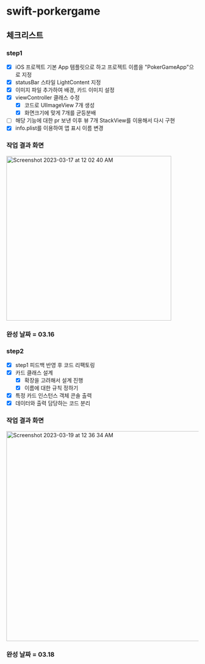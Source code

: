 # swift-porkergame

## 체크리스트

### step1
- [x] iOS 프로젝트 기본 App 템플릿으로 하고 프로젝트 이름을 "PokerGameApp"으로 지정
- [x] statusBar 스타일 LightContent 지정
- [x] 이미지 파일 추가하여 배경, 카드 이미지 설정
- [x] viewController 클래스 수정
    - [x] 코드로 UIImageView 7개 생성
    - [x] 화면크기에 맞게 7개를 균등분배
- [ ] 해당 기능에 대한 pr 보낸 이후 뷰 7개 StackView를 이용해서 다시 구현
- [x] info.plist를 이용하여 앱 표시 이름 변경
### 작업 결과 화면
<img width="432" alt="Screenshot 2023-03-17 at 12 02 40 AM" src="https://user-images.githubusercontent.com/57861751/225659119-7a42176a-8627-4b1e-96ea-deb1e6ed22c1.png">

### 완성 날짜 = 03.16

### step2
- [x] step1 피드백 반영 후 코드 리팩토링
- [x] 카드 클래스 설계
    - [x] 확장을 고려해서 설계 진행
    - [x] 이름에 대한 규칙 정하기
- [x] 특정 카드 인스턴스 객체 콘솔 출력
- [x] 데이터와 출력 담당하는 코드 분리

### 작업 결과 화면
<img width="551" alt="Screenshot 2023-03-19 at 12 36 34 AM" src="https://user-images.githubusercontent.com/57861751/226115663-1faa39b7-4144-4b20-b4c1-ccc980d5494f.png">

### 완성 날짜 = 03.18